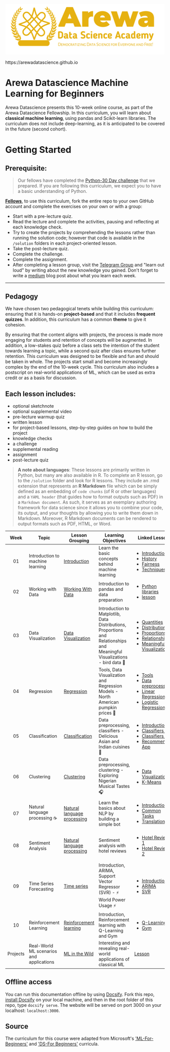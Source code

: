 <p align="center">
<img src="images/arewadsimage.png">
</p>
https://arewadatascience.github.io

# Arewa Datascience Machine Learning for Beginners

Arewa Datascience presents this 10-week online course, as part of the Arewa Datascience Fellowship. In this curriculum, you will learn about  **classical machine learning**, using pandas and Scikit-learn libraries. The curriculum does not include deep-learning, as it is anticipated to be covered in the future (second cohort).

# Getting Started

## Prerequisite:

> Our fellows have completed the [Python-30 Day challenge](https://github.com/arewadataScience/30-Days-of-Python) that we prepared. If you are following this curriculum, we expect you to have a basic understanding of Python.


**[Fellows](https://arewadatascience.org/fellows.html)**, to use this curriculum, fork the entire repo to your own GitHub account and complete the exercises on your own or with a group:

- Start with a pre-lecture quiz.
- Read the lecture and complete the activities, pausing and reflecting at each knowledge check.
- Try to create the projects by comprehending the lessons rather than running the solution code; however that code is available in the `/solution` folders in each project-oriented lesson.
- Take the post-lecture quiz.
- Complete the challenge.
- Complete the assignment.
- After completing a lesson group, visit the [Telegram Group](https://t.me/c/1892169859/1) and "learn out loud" by writing about the new knowledge you gained. Don't forget to write a [medium](https://medium.com) blog post about what you learn each week.

---

## Pedagogy

We have chosen two pedagogical tenets while building this curriculum: ensuring that it is hands-on **project-based** and that it includes **frequent quizzes**. In addition, this curriculum has a common **theme** to give it cohesion.

By ensuring that the content aligns with projects, the process is made more engaging for students and retention of concepts will be augmented. In addition, a low-stakes quiz before a class sets the intention of the student towards learning a topic, while a second quiz after class ensures further retention. This curriculum was designed to be flexible and fun and should be taken in whole. The projects start small and become increasingly complex by the end of the 10-week cycle. This curriculum also includes a postscript on real-world applications of ML, which can be used as extra credit or as a basis for discussion.

## Each lesson includes:

- optional sketchnote
- optional supplemental video
- pre-lecture warmup quiz
- written lesson
- for project-based lessons, step-by-step guides on how to build the project
- knowledge checks
- a challenge
- supplemental reading
- assignment
- post-lecture quiz

> **A note about languages**: These lessons are primarily written in Python, but many are also available in R. To complete an R lesson, go to the `/solution` folder and look for R lessons. They include an .rmd extension that represents an **R Markdown** file which can be simply defined as an embedding of `code chunks` (of R or other languages) and a `YAML header` (that guides how to format outputs such as PDF) in a `Markdown document`. As such, it serves as an exemplary authoring framework for data science since it allows you to combine your code, its output, and your thoughts by allowing you to write them down in Markdown. Moreover, R Markdown documents can be rendered to output formats such as PDF, HTML, or Word.

| Week | Topic | Lesson Grouping | Learning Objectives | Linked Lesson | Mentors |
| :-------: | ------------- | --------------- | -------------------- | --------------------- | ------------------ |
|      01       |                Introduction to machine learning                |      [Introduction](1-Introduction/README.md)       | Learn the basic concepts behind machine learning | <ul> <li>[Introduction](1-Introduction/1-intro-to-ML/README.md)</li> <li>[History](1-Introduction/2-history-of-ML/README.md)</li> <li>[Fairness](1-Introduction/3-fairness/README.md)</li> <li>[Techniques](1-Introduction/4-techniques-of-ML/README.md)</li> </ul> | <li> Ibrahim Ahmad </li>  |
| 02 | Working with Data | [Working With Data](2-Working-With-Data/README.md) | Introduction to pandas and data preparation | <ul><li>[Python libraries](2-Working-With-Data/07-python/README.md) </li><li>[lesson](2-Working-With-Data/08-data-preparation/README.md)</li></ul> | <li> Idris Abdulmumin</li> |
| 03 | Data Visualization | [Data Visualization](3-Data-Visualization/README.md) | Introduction to Matplotlib, Data Distributions, Proportions and Relationships and Meaningful Visualizations - bird data 🦆 | <ul><li>[Quantities](3-Data-Visualization/09-visualization-quantities/README.md)</li> <li>[Distributions](3-Data-Visualization/10-visualization-distributions/README.md)</li><li>[Proportions](3-Data-Visualization/11-visualization-proportions/README.md)</li><li>[Relationships](3-Data-Visualization/12-visualization-relationships/README.md)</li><li>[Meaningful Visualizations](3-Data-Visualization/13-meaningful-visualizations/README.md)</li></ul> |   <li> Shamsuddeen Hassan Muhammad </li>  <li> Falalu </li>  |
| 04 | Regression | [Regression](2-Regression/README.md) | Tools, Data Visualization and Regression Models - North American pumpkin prices 🎃 | <ul><li>[Tools](2-Regression/1-Tools/README.md)</li><li>[Data preprocessing](2-Regression/2-Data/README.md)</li><li>[Linear Regression](2-Regression/3-Linear/README.md)</li><li>[Logistic Regression](2-Regression/4-Logistic/README.md) </li></ul> |  |
| 05 | Classification | [Classification](4-Classification/README.md)     | Data preprocessing, classifiers - Delicious Asian and Indian cuisines 🍜 | <ul><li> [Introduction](4-Classification/1-Introduction/README.md) </li> <li> [Classifiers 1](4-Classification/2-Classifiers-1/README.md)</li> <li> [Classifiers 2](4-Classification/3-Classifiers-2/README.md)</li> <li> [Recommender App](4-Classification/4-Applied/README.md) </ul> </ul> |  |
| 06 | Clustering | [Clustering](5-Clustering/README.md) | Data preprocessing, clustering - Exploring Nigerian Musical Tastes 🎧 | <ul><li> [Data Visualization](5-Clustering/1-Visualize/README.md)</li> <li> [K-Means](5-Clustering/2-K-Means/README.md)</li> </ul> |  |
| 07 | Natural language processing ☕️ |   [Natural language processing](6-NLP/README.md)    | Learn the basics about NLP by building a simple bot | <ul> <li> [Introduction](6-NLP/1-Introduction-to-NLP/README.md) </li> <li> [Common Tasks](6-NLP/2-Tasks/README.md) </li> <li> [Translation](6-NLP/3-Translation-Sentiment/README.md) </li> </ul> | <ul> <li> Shamsuddeen </li> <li> Idris </li> </ul> |
| 08 | Sentiment Analysis | [Natural language processing](6-NLP/README.md) | Sentiment analysis with hotel reviews | <ul> <li> [Hotel Reviews 1](6-NLP/4-Hotel-Reviews-1/README.md) </li> <li> [Hotel Reviews 2](6-NLP/5-Hotel-Reviews-2/README.md) </li> </ul> | <ul> <li> Shamsuddeen </li> <li> Ibrahim </li> |
| 09 | Time Series Forecasting | [Time series](7-TimeSeries/README.md) | Introduction, ARIMA, Support Vector Regressor (SVR) - ⚡️ World Power Usage ⚡️ | <ul><li> [Introduction](7-TimeSeries/1-Introduction/README.md) </li> <li> [ARIMA](7-TimeSeries/2-ARIMA/README.md) </li> <li> [SVR](7-TimeSeries/3-SVR/README.md) </li> </ul> |  <li> Samuel Adeoluwa Aduroja </li> |
| 10 | Reinforcement Learning | [Reinforcement learning](8-Reinforcement/README.md) | Introduction, Reinforcement learning with Q-Learning and Gym | <ul><li>[Q-Learning](8-Reinforcement/1-QLearning/README.md)</li> <li>[Gym](8-Reinforcement/2-Gym/README.md)</li></ul> |  |
| Projects | Real-World ML scenarios and applications | [ML in the Wild](9-Real-World/README.md) | Interesting and revealing real-world applications of classical ML | [Lesson](9-Real-World/1-Applications/README.md) | <ul> <li> Team  </li> </ul> |

## Offline access

You can run this documentation offline by using [Docsify](https://docsify.js.org/#/). Fork this repo, [install Docsify](https://docsify.js.org/#/quickstart) on your local machine, and then in the root folder of this repo, type `docsify serve`. The website will be served on port 3000 on your localhost: `localhost:3000`.

## Source

The curriculum for this course were adapted from Microsoft's ['ML-For-Beginners'](https://github.com/microsoft/ML-For-Beginners) and ['DS-For Beginners'](https://github.com/microsoft/Data-Science-For-Beginners) curricula. 

